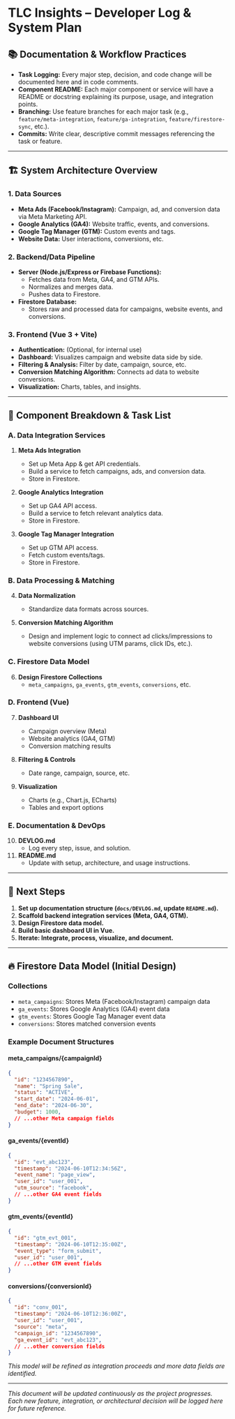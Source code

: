 # TLC Insights – Developer Log & System Plan

## 📚 Documentation & Workflow Practices

- **Task Logging:** Every major step, decision, and code change will be documented here and in code comments.
- **Component README:** Each major component or service will have a README or docstring explaining its purpose, usage, and integration points.
- **Branching:** Use feature branches for each major task (e.g., `feature/meta-integration`, `feature/ga-integration`, `feature/firestore-sync`, etc.).
- **Commits:** Write clear, descriptive commit messages referencing the task or feature.

---

## 🏗️ System Architecture Overview

### 1. Data Sources
- **Meta Ads (Facebook/Instagram):** Campaign, ad, and conversion data via Meta Marketing API.
- **Google Analytics (GA4):** Website traffic, events, and conversions.
- **Google Tag Manager (GTM):** Custom events and tags.
- **Website Data:** User interactions, conversions, etc.

### 2. Backend/Data Pipeline
- **Server (Node.js/Express or Firebase Functions):**
  - Fetches data from Meta, GA4, and GTM APIs.
  - Normalizes and merges data.
  - Pushes data to Firestore.
- **Firestore Database:**
  - Stores raw and processed data for campaigns, website events, and conversions.

### 3. Frontend (Vue 3 + Vite)
- **Authentication:** (Optional, for internal use)
- **Dashboard:** Visualizes campaign and website data side by side.
- **Filtering & Analysis:** Filter by date, campaign, source, etc.
- **Conversion Matching Algorithm:** Connects ad data to website conversions.
- **Visualization:** Charts, tables, and insights.

---

## 🧩 Component Breakdown & Task List

### A. Data Integration Services
1. **Meta Ads Integration**
   - Set up Meta App & get API credentials.
   - Build a service to fetch campaigns, ads, and conversion data.
   - Store in Firestore.

2. **Google Analytics Integration**
   - Set up GA4 API access.
   - Build a service to fetch relevant analytics data.
   - Store in Firestore.

3. **Google Tag Manager Integration**
   - Set up GTM API access.
   - Fetch custom events/tags.
   - Store in Firestore.

### B. Data Processing & Matching
4. **Data Normalization**
   - Standardize data formats across sources.

5. **Conversion Matching Algorithm**
   - Design and implement logic to connect ad clicks/impressions to website conversions (using UTM params, click IDs, etc.).

### C. Firestore Data Model
6. **Design Firestore Collections**
   - `meta_campaigns`, `ga_events`, `gtm_events`, `conversions`, etc.

### D. Frontend (Vue)
7. **Dashboard UI**
   - Campaign overview (Meta)
   - Website analytics (GA4, GTM)
   - Conversion matching results

8. **Filtering & Controls**
   - Date range, campaign, source, etc.

9. **Visualization**
   - Charts (e.g., Chart.js, ECharts)
   - Tables and export options

### E. Documentation & DevOps
10. **DEVLOG.md**
    - Log every step, issue, and solution.
11. **README.md**
    - Update with setup, architecture, and usage instructions.

---

## 📝 Next Steps

1. **Set up documentation structure (`docs/DEVLOG.md`, update `README.md`).**
2. **Scaffold backend integration services (Meta, GA4, GTM).**
3. **Design Firestore data model.**
4. **Build basic dashboard UI in Vue.**
5. **Iterate: Integrate, process, visualize, and document.**

---

## 🔥 Firestore Data Model (Initial Design)

### Collections
- `meta_campaigns`: Stores Meta (Facebook/Instagram) campaign data
- `ga_events`: Stores Google Analytics (GA4) event data
- `gtm_events`: Stores Google Tag Manager event data
- `conversions`: Stores matched conversion events

### Example Document Structures

#### meta_campaigns/{campaignId}
```json
{
  "id": "1234567890",
  "name": "Spring Sale",
  "status": "ACTIVE",
  "start_date": "2024-06-01",
  "end_date": "2024-06-30",
  "budget": 1000,
  // ...other Meta campaign fields
}
```

#### ga_events/{eventId}
```json
{
  "id": "evt_abc123",
  "timestamp": "2024-06-10T12:34:56Z",
  "event_name": "page_view",
  "user_id": "user_001",
  "utm_source": "facebook",
  // ...other GA4 event fields
}
```

#### gtm_events/{eventId}
```json
{
  "id": "gtm_evt_001",
  "timestamp": "2024-06-10T12:35:00Z",
  "event_type": "form_submit",
  "user_id": "user_001",
  // ...other GTM event fields
}
```

#### conversions/{conversionId}
```json
{
  "id": "conv_001",
  "timestamp": "2024-06-10T12:36:00Z",
  "user_id": "user_001",
  "source": "meta",
  "campaign_id": "1234567890",
  "ga_event_id": "evt_abc123",
  // ...other conversion fields
}
```

*This model will be refined as integration proceeds and more data fields are identified.*

---

*This document will be updated continuously as the project progresses. Each new feature, integration, or architectural decision will be logged here for future reference.* 